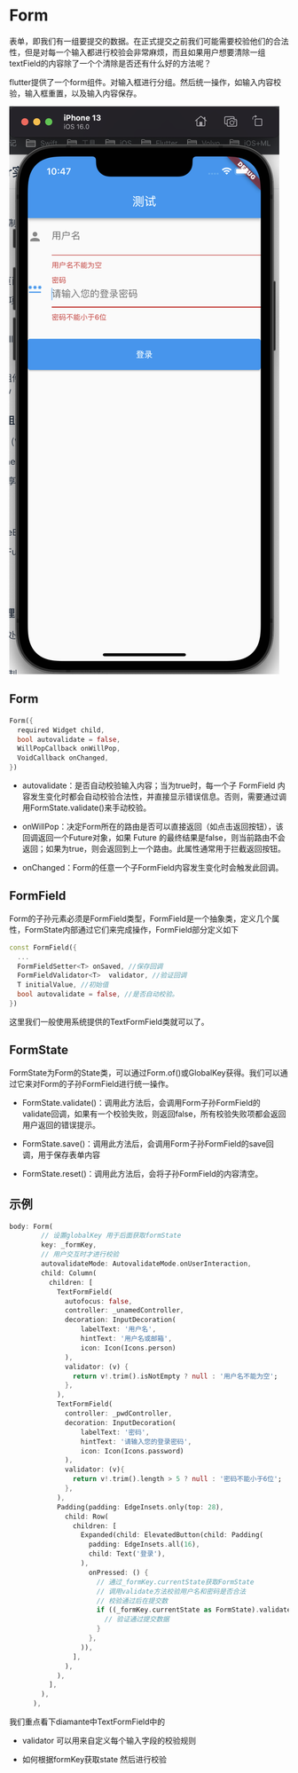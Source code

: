 # Form

表单，即我们有一组要提交的数据。在正式提交之前我们可能需要校验他们的合法性，但是对每一个输入都进行校验会非常麻烦，而且如果用户想要清除一组textField的内容除了一个个清除是否还有什么好的方法呢？

flutter提供了一个form组件。对输入框进行分组。然后统一操作，如输入内容校验，输入框重置，以及输入内容保存。

![flutterui_form](https://github.com/LeeWongSnail/FlutterLearning/raw/main/res/flutterui_form.png)

## Form

```dart
Form({
  required Widget child,
  bool autovalidate = false,
  WillPopCallback onWillPop,
  VoidCallback onChanged,
})
```

- autovalidate：是否自动校验输入内容；当为true时，每一个子 FormField 内容发生变化时都会自动校验合法性，并直接显示错误信息。否则，需要通过调用FormState.validate()来手动校验。

- onWillPop：决定Form所在的路由是否可以直接返回（如点击返回按钮），该回调返回一个Future对象，如果 Future 的最终结果是false，则当前路由不会返回；如果为true，则会返回到上一个路由。此属性通常用于拦截返回按钮。

- onChanged：Form的任意一个子FormField内容发生变化时会触发此回调。

## FormField

Form的子孙元素必须是FormField类型，FormField是一个抽象类，定义几个属性，FormState内部通过它们来完成操作，FormField部分定义如下

```dart
const FormField({
  ...
  FormFieldSetter<T> onSaved, //保存回调
  FormFieldValidator<T>  validator, //验证回调
  T initialValue, //初始值
  bool autovalidate = false, //是否自动校验。
})
```

这里我们一般使用系统提供的TextFormField类就可以了。

## FormState

FormState为Form的State类，可以通过Form.of()或GlobalKey获得。我们可以通过它来对Form的子孙FormField进行统一操作。

- FormState.validate()：调用此方法后，会调用Form子孙FormField的validate回调，如果有一个校验失败，则返回false，所有校验失败项都会返回用户返回的错误提示。

- FormState.save()：调用此方法后，会调用Form子孙FormField的save回调，用于保存表单内容

- FormState.reset()：调用此方法后，会将子孙FormField的内容清空。

## 示例

```dart
body: Form(
        // 设置globalKey 用于后面获取formState
        key: _formKey,
        // 用户交互时才进行校验
        autovalidateMode: AutovalidateMode.onUserInteraction,
        child: Column(
          children: [
            TextFormField(
              autofocus: false,
              controller: _unamedController,
              decoration: InputDecoration(
                  labelText: '用户名',
                  hintText: '用户名或邮箱',
                  icon: Icon(Icons.person)
              ),
              validator: (v) {
                return v!.trim().isNotEmpty ? null : '用户名不能为空';
              },
            ),
            TextFormField(
              controller: _pwdController,
              decoration: InputDecoration(
                  labelText: '密码',
                  hintText: '请输入您的登录密码',
                  icon: Icon(Icons.password)
              ),
              validator: (v){
                return v!.trim().length > 5 ? null : '密码不能小于6位';
              },
            ),
            Padding(padding: EdgeInsets.only(top: 28),
              child: Row(
                children: [
                  Expanded(child: ElevatedButton(child: Padding(
                    padding: EdgeInsets.all(16),
                    child: Text('登录'),
                  ),
                    onPressed: () {
                      // 通过_formKey.currentState获取FormState
                      // 调用validate方法校验用户名和密码是否合法
                      // 校验通过后在提交数
                      if ((_formKey.currentState as FormState).validate()) {
                        // 验证通过提交数据
                      }
                    },
                  )),
                ],
              ),
            ),
          ],
        ),
      ),
```

我们重点看下diamante中TextFormField中的

- validator 可以用来自定义每个输入字段的校验规则

- 如何根据formKey获取state 然后进行校验

